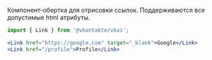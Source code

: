 Компонент-обертка для отрисовки ссылок. Поддерживаются все допустимые html атрибуты.

```jsx static
import { Link } from '@vkontakte/vkui';

<Link href="https://google.com" target="_blank">Google</Link>
<Link href="/profile">Profile</Link>
```
